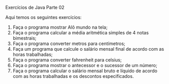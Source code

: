 Exercícios de Java Parte 02

Aqui temos os seguintes exercícios:
1) Faça o programa mostrar Alô mundo na tela;
2) Faça o programa calcular a média aritmética simples de 4 notas bimestrais;
3) Faça o programa converter metros para centímetros;
4) Faça um programa que calcule o salário mensal final de acordo com as horas trabalhadas;
5) Faça o programa converter fahrenheit para celsius; 
6) Faça o programa mostrar o antecessor e o sucessor de um número;
7) Faça o programa calcular o salário mensal bruto e líquido de acordo com as horas trabalhadas e os descontos especificados.
